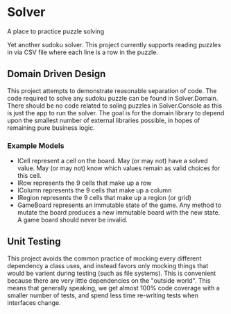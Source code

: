 # Solver
A place to practice puzzle solving

Yet another sudoku solver.
This project currently supports reading puzzles in via CSV file where each line is a row in the puzzle.

## Domain Driven Design
This project attempts to demonstrate reasonable separation of code. The code required to solve any sudoku puzzle can be found in Solver.Domain. There should be no code related to soling puzzles in Solver.Console as this is just the app to run the solver.
The goal is for the domain library to depend upon the smallest number of external libraries possible, in hopes of remaining pure business logic.

### Example Models
- ICell represent a cell on the board. May (or may not) have a solved value. May (or may not) know which values remain as valid choices for this cell.
- IRow represents the 9 cells that make up a row
- IColumn represents the 9 cells that make up a column
- IRegion represents the 9 cells that make up a region (or grid)
- GameBoard represents an immutable state of the game. Any method to mutate the board produces a new immutable board with the new state. A game board should never be invalid.

## Unit Testing
This project avoids the common practice of mocking every different dependency a class uses, and instead favors only mocking things that would be varient during testing (such as file systems). This is convenient because there are very little dependencies on the "outside world".
This means that generally speaking, we get almost 100% code coverage with a smaller number of tests, and spend less time re-writing tests when interfaces change.